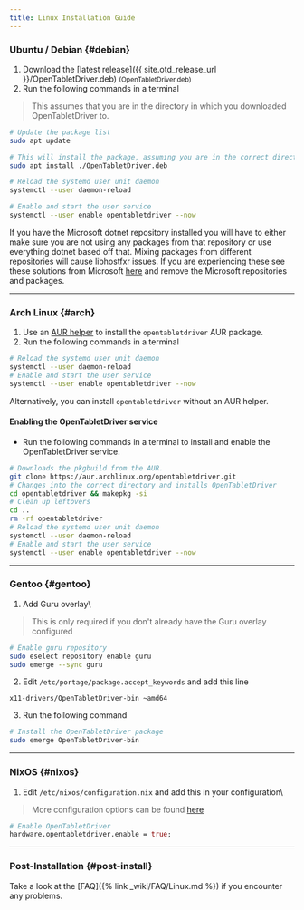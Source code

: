 ```yaml
---
title: Linux Installation Guide
---
```


### Ubuntu / Debian {#debian}
 1. Download the [latest release]({{ site.otd_release_url }}/OpenTabletDriver.deb) <small class="text-muted">(OpenTabletDriver.deb)</small>
 2. Run the following commands in a terminal

> This assumes that you are in the directory in which you downloaded OpenTabletDriver to.

```sh
# Update the package list
sudo apt update

# This will install the package, assuming you are in the correct directory
sudo apt install ./OpenTabletDriver.deb

# Reload the systemd user unit daemon
systemctl --user daemon-reload

# Enable and start the user service
systemctl --user enable opentabletdriver --now
```

If you have the Microsoft dotnet repository installed you will have to either make sure you are not using any packages from that repository or use everything dotnet based off that. Mixing packages from different repositories will cause libhostfxr issues. If you are experiencing these see these solutions from Microsoft [here](https://learn.microsoft.com/en-us/dotnet/core/install/linux-package-mixup#solutions) and remove the Microsoft repositories and packages.

---

### Arch Linux {#arch}
 1. Use an [AUR helper](https://wiki.archlinux.org/title/AUR_helpers) to install the `opentabletdriver` AUR package.
 2. Run the following commands in a terminal

```sh
# Reload the systemd user unit daemon
systemctl --user daemon-reload
# Enable and start the user service
systemctl --user enable opentabletdriver --now
```

Alternatively, you can install `opentabletdriver` without an AUR helper.

#### Enabling the OpenTabletDriver service

- Run the following commands in a terminal to install and enable the OpenTabletDriver service.

```sh
# Downloads the pkgbuild from the AUR.
git clone https://aur.archlinux.org/opentabletdriver.git
# Changes into the correct directory and installs OpenTabletDriver
cd opentabletdriver && makepkg -si
# Clean up leftovers
cd ..
rm -rf opentabletdriver
# Reload the systemd user unit daemon
systemctl --user daemon-reload
# Enable and start the user service
systemctl --user enable opentabletdriver --now
```

---

### Gentoo {#gentoo}
1. Add Guru overlay\\
> This is only required if you don't already have the Guru overlay configured
```bash
# Enable guru repository
sudo eselect repository enable guru
sudo emerge --sync guru
```

2. Edit `/etc/portage/package.accept_keywords` and add this line
```
x11-drivers/OpenTabletDriver-bin ~amd64
```

3. Run the following command
```bash
# Install the OpenTabletDriver package
sudo emerge OpenTabletDriver-bin
```

---

### NixOS {#nixos}
1. Edit `/etc/nixos/configuration.nix` and add this in your configuration\\
> More configuration options can be found [here](https://search.nixos.org/options?query=opentabletdriver)
```nix
# Enable OpenTabletDriver
hardware.opentabletdriver.enable = true;
```

---

### Post-Installation {#post-install}
Take a look at the [FAQ]({% link _wiki/FAQ/Linux.md %}) if you encounter any problems.

